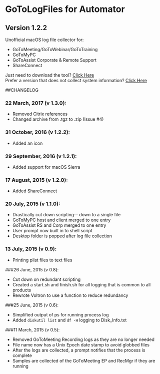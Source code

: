 # GoToLogFiles for Automator
## Version 1.2.2
Unofficial macOS log file collector for:
* GoToMeeting/GoToWebinar/GoToTraining
* GoToMyPC
* GoToAssist Corporate & Remote Support
* ShareConnect

Just need to download the tool? [Click Here](https://github.com/robotmachine/GoToLogFiles/releases/download/latest/GoToLogFiles-latest.zip)  
Prefer a version that does not collect system information? [Click Here](https://github.com/robotmachine/GoToLogFiles/releases/download/latest/GoToLogFiles-NoSys-latest.zip)

##CHANGELOG

### 22 March, 2017 (v 1.3.0):
* Removed Citrix references
* Changed archive from .tgz to .zip (Issue #4)

### 31 October, 2016 (v 1.2.2):
* Added an icon

### 29 September, 2016 (v 1.2.1):
* Added support for macOS Sierra

### 17 August, 2015 (v 1.2.0):
* Added ShareConnect
  
### 20 July, 2015 (v 1.1.0):
* Drastically cut down scripting-- down to a single file  
* GoToMyPC host and client merged to one entry  
* GoToAssist RS and Corp merged to one entry  
* User prompt now built in to shell script  
* Desktop folder is popped after log file collection  

### 13 July, 2015 (v 0.9):  
* Printing plist files to text files  
  
###26 June, 2015 (v 0.8):  
* Cut down on redundant scripting
* Created a start.sh and finish.sh for all logging that is common to all products
* Rewrote Voltron to use a function to reduce redundancy  

###25 June, 2015 (v 0.6):
* Simplified output of ps for running process log
* Added `diskutil list` and `df -H` logging to Disk_Info.txt

###11 March, 2015 (v 0.5):
* Removed GoToMeeting Recording logs as they are no longer needed  
* File name now has a Unix Epoch date stamp to avoid globbed files  
* After the logs are collected, a prompt notifies that the process is complete  
* Samples are collected of the GoToMeeting EP and RecMgr if they are running  
